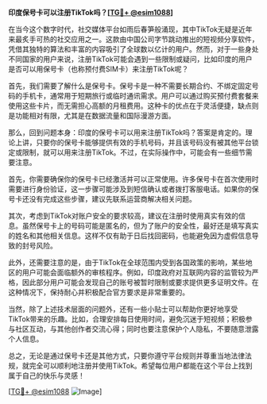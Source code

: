 **印度保号卡可以注册TikTok吗？[[TG💪+ @esim1088](https://t.me/s/esim1088)]**

在当今这个数字时代，社交媒体平台如雨后春笋般涌现，其中TikTok无疑是近年来最炙手可热的社交应用之一。这款由中国公司字节跳动推出的短视频分享软件，凭借其独特的算法和丰富的内容吸引了全球数以亿计的用户。然而，对于一些身处不同国家的用户来说，注册TikTok可能会遇到一些限制或疑问，比如印度的用户是否可以用保号卡（也称预付费SIM卡）来注册TikTok呢？

首先，我们需要了解什么是保号卡。保号卡是一种不需要长期合约、不绑定固定号码的手机卡，通常用于短期旅行或临时通讯需求。用户可以通过购买预付费套餐来使用这些卡片，而无需担心高额的月租费用。这种卡的优点在于灵活便捷，缺点则是功能相对有限，尤其是在数据流量和国际漫游方面。

那么，回到问题本身：印度的保号卡可以用来注册TikTok吗？答案是肯定的。理论上讲，只要你的保号卡能够提供有效的手机号码，并且该号码没有被其他平台锁定或限制，就可以用来注册TikTok。不过，在实际操作中，可能会有一些细节需要注意。

首先，你需要确保你的保号卡已经激活并可以正常使用。许多保号卡在首次使用时需要进行身份验证，这一步骤可能涉及到短信确认或者拨打客服电话。如果你的保号卡还没有完成这些步骤，建议先联系运营商解决相关问题。

其次，考虑到TikTok对账户安全的要求较高，建议在注册时使用真实有效的信息。虽然保号卡上的号码可能是匿名的，但为了账户的安全性，最好还是填写真实的姓名和其他相关信息。这样不仅有助于日后找回密码，也能避免因为虚假信息导致的封号风险。

此外，还需要注意的是，由于TikTok在全球范围内受到各国政策的影响，某些地区的用户可能会面临额外的审核程序。例如，印度政府对互联网内容的监管较为严格，因此部分用户可能会发现自己的账号被暂时限制或要求提供更多证明文件。在这种情况下，保持耐心并积极配合官方要求是非常重要的。

当然，除了上述技术层面的问题外，还有一些小贴士可以帮助你更好地享受TikTok带来的乐趣。比如，合理安排每日使用时间，避免沉迷于短视频；积极参与社区互动，与其他创作者交流心得；同时也要注意保护个人隐私，不要随意泄露个人信息。

总之，无论是通过保号卡还是其他方式，只要你遵守平台规则并尊重当地法律法规，就完全可以顺利地注册并使用TikTok。希望每位用户都能在这个平台上找到属于自己的快乐与灵感！

[[TG💪+ @esim1088](https://t.me/s/esim1088) ![Image](https://i.postimg.cc/4NQfJmqS/Snipaste-2025-05-13-00-14-12.png)]